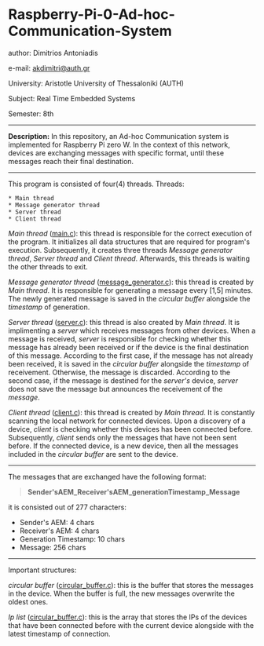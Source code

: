 # Raspberry-Pi-0-Ad-hoc-Communication-System

author:       Dimitrios Antoniadis

e-mail:       akdimitri@auth.gr

University:   Aristotle University of Thessaloniki (AUTH)

Subject:      Real Time Embedded Systems

Semester:     8th

---


**Description:** In this repository, an Ad-hoc Communication system is implemented for Raspberry Pi zero W. In the context of this network, devices are exchanging messages with specific format, until these messages reach their final destination.

---

This program is consisted of four(4) threads.
Threads:

    * Main thread
    * Message generator thread
    * Server thread
    * Client thread


_Main thread_ ([main.c](https://github.com/akdimitri/Raspberry-Pi-0-Ad-hoc-Communication-System/blob/master/code/main.c)):  this thread is responsible for the correct execution of the program. It initializes all data structures that are required for program's execution. Subsequently, it creates three threads _Message generator thread_, _Server thread_ and _Client thread_. Afterwards, this threads is waiting the other threads to exit.

_Message generator thread_ ([message_generator.c](https://github.com/akdimitri/Raspberry-Pi-0-Ad-hoc-Communication-System/blob/master/code/message_generator/message_generator.c)): this thread is created by _Main thread_. It is responsible for generating a message every [1,5] minutes. The newly generated message is saved in the _circular buffer_ alongside the _timestamp_ of generation.

_Server thread_ ([server.c](https://github.com/akdimitri/Raspberry-Pi-0-Ad-hoc-Communication-System/blob/master/code/server/server.c)): this thread is also created by _Main thread_. It is implimenting a _server_ which receives messages from other devices. When a message is received, _server_ is responsible for checking whether this message has already been received or if the device is the final destination of this message. According to the first case, if the message has not already been received, it is saved in the _circular buffer_ alongside the _timestamp_ of receivement. Otherwise, the message is discarded. According to the second case, if the message is destined for the _server's_ device, _server_ does not save the message but announces the receivement of the _message_.

_Client thread_ ([client.c](https://github.com/akdimitri/Raspberry-Pi-0-Ad-hoc-Communication-System/blob/master/code/client/client.c)): this thread is created by _Main thread_. It is constantly scanning the local network for connected devices. Upon a discovery of a device, _client_ is checking whether this devices has been connected before. Subsequently, _client_ sends only the messages that have not been sent before. If the connected device, is a new device, then all the messages included in the _circular buffer_ are sent to the device.

---

The messages that are exchanged have the following format:

>**Sender'sAEM_Receiver'sAEM_generationTimestamp_Message**

it is consisted out of 277 characters:
   
   * Sender's AEM:            4 chars
   * Receiver's AEM:          4 chars
   * Generation Timestamp:    10 chars
   * Message:                 256 chars
   
---

Important structures:

_circular buffer_ ([circular_buffer.c](https://github.com/akdimitri/Raspberry-Pi-0-Ad-hoc-Communication-System/blob/master/code/circular_buffer/circular_buffer.c)): this is the buffer that stores the messages in the device. When the buffer is full, the new messages overwrite the oldest ones.

_Ip list_ ([circular_buffer.c](https://github.com/akdimitri/Raspberry-Pi-0-Ad-hoc-Communication-System/blob/master/code/circular_buffer/circular_buffer.c)): this is the array that stores the IPs of the devices that have been connected before with the current device alongside with the latest timestamp of connection.

